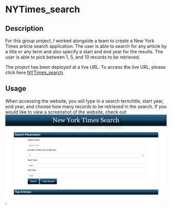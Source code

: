 # NYTimes_search

## Description

For this group project, I worked alongside a team to create a New York Times article search application. The user is able to search for any article by a title or any term and also specify a start and end year for the results. The user is able to pick between 1, 5, and 10 records to be retrieved. 

The project has been deployed at a live URL. To access the live URL, please click here [NYTimes_search](https://alexhstrickland.github.io/NYTimes_search/).

## Usage

When accessing the website, you will type in a search term/title, start year, end year, and choose how many records to be retrieved in the search. If you would like to view a screenshot of the website, check out ![Website Screenshot](assets/images/screenshot_website.png).